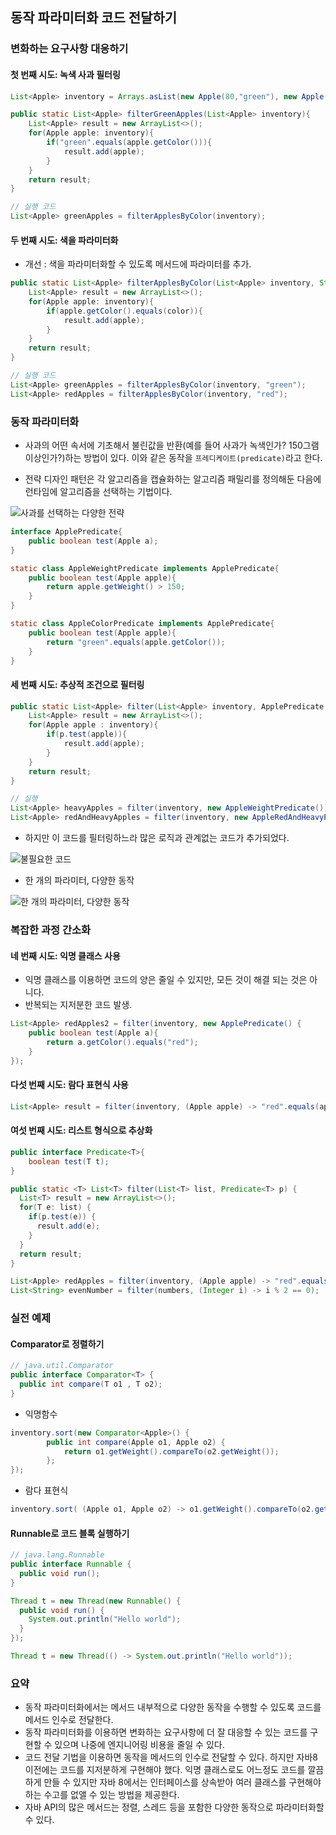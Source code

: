 동작 파라미터화 코드 전달하기
-----------------------------

### 변화하는 요구사항 대응하기

#### 첫 번째 시도: 녹색 사과 필터링

```java
List<Apple> inventory = Arrays.asList(new Apple(80,"green"), new Apple(155, "green"), new Apple(120, "red"));
```

```java
public static List<Apple> filterGreenApples(List<Apple> inventory){
    List<Apple> result = new ArrayList<>();
    for(Apple apple: inventory){
        if("green".equals(apple.getColor())){
            result.add(apple);
        }
    }
    return result;
}

// 실행 코드
List<Apple> greenApples = filterApplesByColor(inventory);
```

#### 두 번째 시도: 색을 파라미터화

-	개선 : 색을 파라미터화할 수 있도록 메서드에 파라미터를 추가.

```java
public static List<Apple> filterApplesByColor(List<Apple> inventory, String color){
    List<Apple> result = new ArrayList<>();
    for(Apple apple: inventory){
        if(apple.getColor().equals(color)){
            result.add(apple);
        }
    }
    return result;
}

// 실행 코드
List<Apple> greenApples = filterApplesByColor(inventory, "green");
List<Apple> redApples = filterApplesByColor(inventory, "red");
```

### 동작 파라미터화

-	사과의 어떤 속서에 기초해서 불린값을 반환(예를 들어 사과가 녹색인가? 150그램 이상인가?)하는 방법이 있다. 이와 같은 동작을 `프레디케이트(predicate)`라고 한다.

-	전략 디자인 패턴은 각 알고리즘을 캡슐화하는 알고리즘 패밀리를 정의해둔 다음에 런타임에 알고리즘을 선택하는 기법이다.

![사과를 선택하는 다양한 전략](http://drive.google.com/uc?export=view&id=0ByLqiEM75qEzd3h5MnFXd0QyUlE)

```java
interface ApplePredicate{
	public boolean test(Apple a);
}

static class AppleWeightPredicate implements ApplePredicate{
	public boolean test(Apple apple){
		return apple.getWeight() > 150;
	}
}

static class AppleColorPredicate implements ApplePredicate{
	public boolean test(Apple apple){
		return "green".equals(apple.getColor());
	}
}
```

#### 세 번째 시도: 추상적 조건으로 필터링

```java
public static List<Apple> filter(List<Apple> inventory, ApplePredicate p){
    List<Apple> result = new ArrayList<>();
    for(Apple apple : inventory){
        if(p.test(apple)){
            result.add(apple);
        }
    }
    return result;
}    

// 실행
List<Apple> heavyApples = filter(inventory, new AppleWeightPredicate());
List<Apple> redAndHeavyApples = filter(inventory, new AppleRedAndHeavyPredicate());
```

-	하지만 이 코드를 필터링하느라 많은 로직과 관계없는 코드가 추가되었다.  

![불필요한 코드](http://drive.google.com/uc?export=view&id=0ByLqiEM75qEzOW9BSU5OU1otV3c)

-	한 개의 파라미터, 다양한 동작

![한 개의 파라미터, 다양한 동작](http://drive.google.com/uc?export=view&id=0ByLqiEM75qEzelRyekQwMF9iRkU)

### 복잡한 과정 간소화

#### 네 번째 시도: 익명 클래스 사용

-	익명 클래스를 이용하면 코드의 양은 줄일 수 있지만, 모든 것이 해결 되는 것은 아니다.
-	반복되는 지저분한 코드 발생.

```java
List<Apple> redApples2 = filter(inventory, new ApplePredicate() {
    public boolean test(Apple a){
        return a.getColor().equals("red");
    }
});
```

#### 다섯 번째 시도: 람다 표현식 사용

```java
List<Apple> result = filter(inventory, (Apple apple) -> "red".equals(apple.getColor()));
```

#### 여섯 번째 시도: 리스트 형식으로 추상화

```java
public interface Predicate<T>{
    boolean test(T t);
}

public static <T> List<T> filter(List<T> list, Predicate<T> p) {
  List<T> result = new ArrayList<>();
  for(T e: list) {
    if(p.test(e)) {      
      result.add(e);
    }
  }
  return result;
}

List<Apple> redApples = filter(inventory, (Apple apple) -> "red".equals(apple.getColor()));
List<String> evenNumber = filter(numbers, (Integer i) -> i % 2 == 0);
```

### 실전 예제

#### Comparator로 정렬하기

```java
// java.util.Comparator
public interface Comparator<T> {
  public int compare(T o1 , T o2);
}
```

-	익명함수

```java
inventory.sort(new Comparator<Apple>() {
        public int compare(Apple o1, Apple o2) {
            return o1.getWeight().compareTo(o2.getWeight());
        };
});
```

-	람다 표현식

```java
inventory.sort( (Apple o1, Apple o2) -> o1.getWeight().compareTo(o2.getWeight()));
```

#### Runnable로 코드 블록 실행하기

```java
// java.lang.Runnable
public interface Runnable {
  public void run();
}
```

```java
Thread t = new Thread(new Runnable() {
  public void run() {
    System.out.println("Hello world");
  }
});
```

```java
Thread t = new Thread(() -> System.out.println("Hello world"));
```

### 요약

-	동작 파라미터화에서는 메서드 내부적으로 다양한 동작을 수행할 수 있도록 코드를 메서드 인수로 전달한다.
-	동작 파라미터화를 이용하면 변화하는 요구사항에 더 잘 대응할 수 있는 코드를 구현할 수 있으며 나중에 엔지니어링 비용을 줄일 수 있다.
-	코드 전달 기법을 이용하면 동작을 메서드의 인수로 전달할 수 있다. 하지만 자바8 이전에는 코드를 지저분하게 구현해야 했다. 익명 클래스로도 어느정도 코드를 깔끔하게 만들 수 있지만 자바 8에서는 인터페이스를 상속받아 여러 클래스를 구현해야 하는 수고를 없앨 수 있는 방법을 제공한다.
-	자바 API의 많은 메서드는 정렬, 스레드 등을 포함한 다양한 동작으로 파라미터화할 수 있다.
